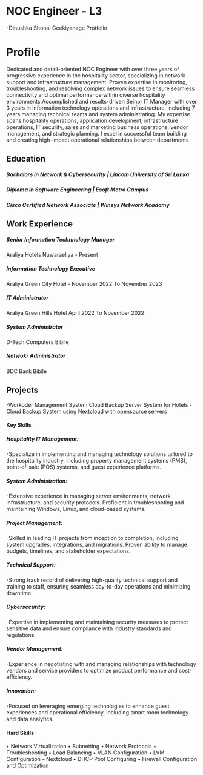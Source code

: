 # NOC Engineer - L3
-Dinushka Shonal Geekiyanage Protfolio
# Profile
Dedicated and detail-oriented NOC Engineer with over three years of 
progressive experience in the hospitality sector, specializing in network 
support and infrastructure management. Proven expertise in monitoring, 
troubleshooting, and resolving complex network issues to ensure seamless 
connectivity and optimal performance within diverse hospitality 
environments.Accomplished and results-driven Seinor IT Manager with over 3 years in 
information technology operations and infrastructure, including 7 years 
managing technical teams and system administrating. My expertise spans hospitality operations, 
application development, infrastructure operations, IT security, sales and 
marketing business operations, vendor management, and strategic 
planning. I excel in successful team building and creating high-impact 
operational relationships between departments

## Education
##### Bachalors in Network & Cybersecurity | Lincoln University of Sri Lanka
##### Diploma in Software Engineering | Esoft Metro Campus
##### Cisco Certified Network Associate | Winsys Network Acadamy

## Work Experience
##### Senior Information Technnology Manager
Araliya Hotels Nuwaraeliya - Present
##### Information Technology Executive
Araliya Green City Hotel - November 2022 To November 2023
##### IT Administrator
Araliya Green Hills Hotel April 2022 To November 2022
##### System Administrator
D-Tech Computers Bibile
##### Netwokr Administrator
BDC Bank Bibile


## Projects
-Workoder Management System Cloud Backup Server System for Hotels 
-Cloud Backup System using Nextcloud with opensource servers

#### Key Skills

##### Hospitality IT Management:
-Specialize in implementing and managing technology solutions tailored to the hospitality industry, including property management systems (PMS), point-of-sale (POS) systems, and guest experience platforms.
##### System Administration:
-Extensive experience in managing server environments, network infrastructure, and security protocols. Proficient in troubleshooting and maintaining Windows, Linux, and cloud-based systems.
##### Project Management:
-Skilled in leading IT projects from inception to completion, including system upgrades, integrations, and migrations. Proven ability to manage budgets, timelines, and stakeholder expectations.
##### Technical Support:
-Strong track record of delivering high-quality technical support and training to staff, ensuring seamless day-to-day operations and minimizing downtime.
##### Cybersecurity:
-Expertise in implementing and maintaining security measures to protect sensitive data and ensure compliance with industry standards and regulations.
##### Vendor Management:
-Experience in negotiating with and managing relationships with technology vendors and service providers to optimize product performance and cost-efficiency.
##### Innovation:
-Focused on leveraging emerging technologies to enhance guest experiences and operational efficiency, including smart room technology and data analytics.

#### Hard Skills
•	Network Virtualization
•	Subnetting
•	Network Protocols
•	Troubleshooting
•	Load Balancing
•	VLAN Configuration
•	LVM Configuration – Nextcloud
•	DHCP Pool Configuring
•	Firewall Configuration and Optimization

